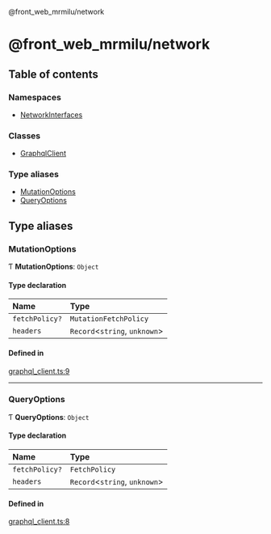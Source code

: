 @front_web_mrmilu/network

# @front_web_mrmilu/network

## Table of contents

### Namespaces

- [NetworkInterfaces](modules/NetworkInterfaces.md)

### Classes

- [GraphqlClient](classes/GraphqlClient.md)

### Type aliases

- [MutationOptions](Network.md#mutationoptions)
- [QueryOptions](Network.md#queryoptions)

## Type aliases

### MutationOptions

Ƭ **MutationOptions**: `Object`

#### Type declaration

| Name           | Type                           |
| :------------- | :----------------------------- |
| `fetchPolicy?` | `MutationFetchPolicy`          |
| `headers`      | `Record`<`string`, `unknown`\> |

#### Defined in

[graphql_client.ts:9](https://github.com/mrmilu/front_web_mrmilu/blob/5d35c52/packages/network/src/graphql_client.ts#L9)

---

### QueryOptions

Ƭ **QueryOptions**: `Object`

#### Type declaration

| Name           | Type                           |
| :------------- | :----------------------------- |
| `fetchPolicy?` | `FetchPolicy`                  |
| `headers`      | `Record`<`string`, `unknown`\> |

#### Defined in

[graphql_client.ts:8](https://github.com/mrmilu/front_web_mrmilu/blob/5d35c52/packages/network/src/graphql_client.ts#L8)
